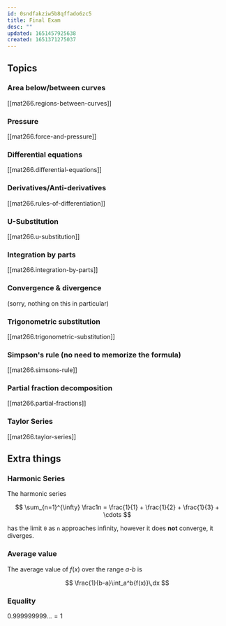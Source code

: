 ```yaml
---
id: 0sndfakziw5b8qffado6zc5
title: Final Exam
desc: ""
updated: 1651457925638
created: 1651371275037
---
```


## Topics

### Area below/between curves

[[mat266.regions-between-curves]]

### Pressure

[[mat266.force-and-pressure]]

### Differential equations

[[mat266.differential-equations]]

### Derivatives/Anti-derivatives

[[mat266.rules-of-differentiation]]

### U-Substitution

[[mat266.u-substitution]]

### Integration by parts

[[mat266.integration-by-parts]]

### Convergence & divergence

(sorry, nothing on this in particular)

### Trigonometric substitution

[[mat266.trigonometric-substitution]]

### Simpson's rule (no need to memorize the formula)

[[mat266.simsons-rule]]

### Partial fraction decomposition

[[mat266.partial-fractions]]

### Taylor Series

[[mat266.taylor-series]]

## Extra things

### Harmonic Series

The harmonic series

$$
\sum_{n=1}^{\infty} \frac1n = \frac{1}{1} + \frac{1}{2} + \frac{1}{3} + \cdots
$$

has the limit `0` as `n` approaches infinity, however it does **not** converge, it diverges.

### Average value

The average value of $f(x)$ over the range $a$-$b$ is

$$
\frac{1}{b-a}\int_a^b{f(x)}\,dx
$$

### Equality

$0.999999999...=1$
